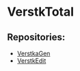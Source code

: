 # VerstkTotal
## Repositories:
- [VerstkaGen](https://github.com/Wafflelover404/VerstkaGen)
- [VerstkEdit](https://github.com/Wafflelover404/VerstkEdit) 

